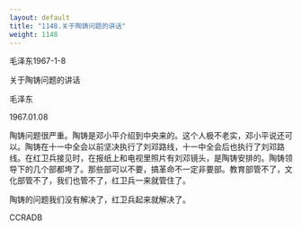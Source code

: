 ```yaml
---
layout: default
title: "1148.关于陶铸问题的讲话"
weight: 1148
---
```


毛泽东1967-1-8

关于陶铸问题的讲话

毛泽东

1967.01.08

陶铸问题很严重。陶铸是邓小平介绍到中央来的。这个人极不老实，邓小平说还可以。陶铸在十一中全会以前坚决执行了刘邓路线，十一中全会后也执行了刘邓路线。在红卫兵接见时，在报纸上和电视里照片有刘邓镜头，是陶铸安排的。陶铸领导下的几个部都垮了。那些部可以不要，搞革命不一定非要部。教育部管不了，文化部管不了，我们也管不了，红卫兵一来就管住了。

陶铸的问题我们没有解决了，红卫兵起来就解决了。

CCRADB

